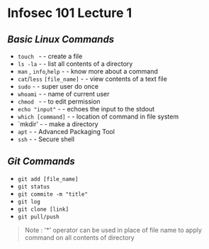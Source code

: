 # Infosec 101 Lecture 1
## _Basic Linux Commands_

- `touch ` - - create a file
- `ls -la` - - list all contents of a directory
- `man` , `info`,`help` - - know more about a command
- `cat`/`less` `[file_name]` - - view contents of a text file
- ` sudo ` - - super user do once
- `whoami` - - name of current user
- `chmod ` - - to edit permission
- `echo "input"` - - echoes the input to the stdout
- `which [command]` - - location of command in file system
- `mkdir' - - make a directory
- `apt` - - Advanced Packaging Tool
- `ssh` - - Secure shell 
## _Git Commands_

- `git add [file_name]`
- `git status`
- `git commite -m "title"`
- `git log`
- `git clone [link]`
- `git pull/push`
> Note :  '*' operator can be used in place of file name to apply command on all contents of directory
